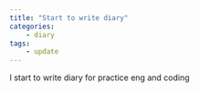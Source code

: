 ```yaml
---
title: "Start to write diary"
categories: 
    - diary
tags:
    - update
---
```


I start to write diary for practice eng and coding 